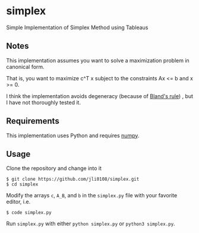 # simplex

Simple Implementation of Simplex Method using Tableaus

## Notes
This implementation assumes you want to solve a maximization problem in canonical form.

That is, you want to maximize c^T x subject to the constraints Ax <= b and x >= 0.

I think the implementation avoids degeneracy (because of [Bland's rule](https://en.wikipedia.org/wiki/Bland%27s_rule)) , but I have not thoroughly tested it.

## Requirements
This implementation uses Python and requires [numpy](https://numpy.org/install/).

## Usage
Clone the repository and change into it
```
$ git clone https://github.com/jli0108/simplex.git
$ cd simplex
```
Modify the arrays `c`, `A_B`, and `b` in the `simplex.py` file with your favorite editor, i.e.
```
$ code simplex.py
```
Run `simplex.py` with either `python simplex.py` or `python3 simplex.py`.

